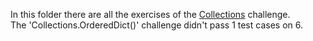 In this folder there are all the exercises of the [Collections](https://www.hackerrank.com/domains/python/py-collections) challenge.<br>
The 'Collections.OrderedDict()' challenge didn't pass 1 test cases on 6.
